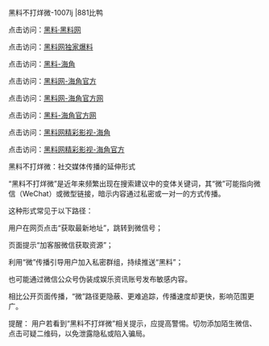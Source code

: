 黑料不打烊微-1007lj |881比鸭

点击访问：<a href="https://heiliaolvzlu3.pages.dev">黑料·黑料网</a>

点击访问：<a href="https://heiliaoyvnrda.pages.dev">黑料网独家爆料</a>

点击访问：<a href="https://heiliaokof3cy.pages.dev">黑料-海角</a>

点击访问：<a href="https://heiliaotlyq53.pages.dev">黑料网-海角官方</a>

点击访问：<a href="https://heiliao3gvg9x.pages.dev">黑料网-海角官方网</a>

点击访问：<a href="https://jha.pages.dev/">黑料-海角官方网</a>

点击访问：<a href="https://heiliaoxfe5rb.pages.dev">黑料网精彩影视-海角</a>

点击访问：<a href="https://heiliaoubleqx.pages.dev">黑料网精彩影视-海角官方</a>

黑料不打烊微：社交媒体传播的延伸形式

“黑料不打烊微”是近年来频繁出现在搜索建议中的变体关键词，其“微”可能指向微信（WeChat）或微型链接，暗示内容通过私密或一对一的方式传播。

这种形式常见于以下路径：

用户在网页点击“获取最新地址”，跳转到微信号；

页面提示“加客服微信获取资源”；

利用“微”传播引导用户加入私密群组，持续推送“黑料”；

也可能通过微信公众号伪装成娱乐资讯账号发布敏感内容。

相比公开页面传播，“微”路径更隐蔽、更难追踪，传播速度却更快，影响范围更广。

提醒： 用户若看到“黑料不打烊微”相关提示，应提高警惕。切勿添加陌生微信、点击可疑二维码，以免泄露隐私或陷入骗局。
